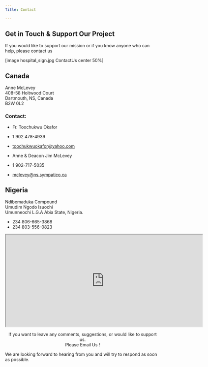 ```yaml
---
Title: Contact

---
```


## Get in Touch & Support Our Project

If you would like to support our mission or if you know anyone who can help, please contact us

[image hospital_sign.jpg ContactUs center 50%]


## Canada

<p>
Anne McLevey<br>
408-58 Holtwood Court</br>
Dartmouth, NS, Canada</br>
B2W 0L2</p>

### Contact:
* Fr. Toochukwu Okafor
* 1 902 478-4939
* toochukwuokafor@yahoo.com


* Anne & Deacon Jim McLevey
* 1 902-717-5035
* mclevey@ns.sympatico.ca


## Nigeria

<p>Ndibemaduka Compound</br>
Umudim Ngodo Isuochi<br>
Umunneochi L.G.A Abia State, Nigeria.</p>

* 234 806-665-3868 
* 234 803-556-0823

<div style="text-align: center;"><iframe class="uagb-google-map__iframe" title="Google Map for Isuochi Secondary School" src="https://www.google.com/maps/embed/v1/place?key=AIzaSyAsd_d46higiozY-zNqtr7zdA81Soswje4&amp;q=Isuochi%20Secondary%20School&amp;zoom=12&amp;language=en" width="640" height="300" loading="lazy"></iframe></div>


<p style="text-align: center;">
If you want to leave any comments, suggestions, or would like to support us.</br>
Please Email Us !</br>

We are looking forward to hearing from you and will try to respond as soon as possible.
</p>

